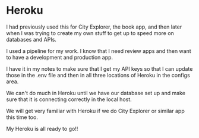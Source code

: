 # Heroku
I had previously used this for City Explorer, the book app, and then later when I was trying to create my own stuff to get up to speed more on databases and APIs.

I used a pipeline for my work.  I know that I need review apps and then want to have a development and production app.

I have it in my notes to make sure that I get my API keys so that I can update those in the .env file and then in all three locations of Heroku in the configs area.

We can't do much in Heroku until we have our database set up and make sure that it is connecting correctly in the local host.

We will get very familiar with Heroku if we do City Explorer or similar app this time too.

My Heroku is all ready to go!!